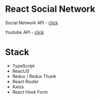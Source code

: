 # React Social Network

Social Network API - [click](https://social-network.samuraijs.com/docs#samuraijs_social_network)

Youtube API        - [click](https://developers.google.com/youtube/v3)

# Stack

- TypeScript
- ReactJS
- Redux / Redux Thunk
- React Router
- Axios
- React Hook Form
